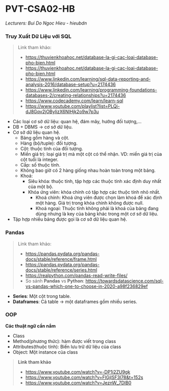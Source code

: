 ﻿# PVT-CSA02-HB
 *Lecturers: Bui Do Ngoc Hieu - hieubdn*
### Truy Xuất Dữ Liệu với SQL
> Link tham khảo:
>- https://thuvienkhoahoc.net/database-la-gi-cac-loai-database-pho-bien.html
>- https://thuvienkhoahoc.net/database-la-gi-cac-loai-database-pho-bien.html
>- https://www.linkedin.com/learning/sql-data-reporting-and-analysis-2016/database-setup?u=2174436
>- https://www.linkedin.com/learning/programming-foundations-databases-2/creating-relationships?u=2174436
>- https://www.codecademy.com/learn/learn-sql
>- https://www.youtube.com/playlist?list=PLQi-dJ8Gqv2jOBylizX6NlHjk2o9w7p3u

- Các loại cơ sở dữ liệu: quan hệ, đám mây, hướng đối tượng,...
- DB + DBMS -> cơ sở dữ liệu.
- Cơ sở dữ liệu quan hệ.
  + Bảng gồm hàng và cột.
  + Hàng (bộ/tuple): đối tượng.
  + Cột: thuộc tính của đối tượng.
  + Miền giá trị: loại giá trị mà một cột có thể nhận. VD: miền giá trị của cột tuổi là integer.
  + Cấp: số thuộc tính.
  + Không bao giờ có 2 hàng giống nhau hoàn toàn trong một bảng.
  + Khoá:
    * Siêu khóa: thuộc tính, tập hợp các thuộc tính xác định duy nhất của một bộ.
    * Khóa ứng viên: khóa chính có tập hợp các thuộc tính nhỏ nhất.
      * Khoá chính: Khoá ứng viên được chọn làm khoá để xác định một hàng. Giá trị trong khóa chính không được null.
      * Khoá ngoại: Thuộc tính không phải là khoá của bảng đang dùng nhưng là key của bảng khác trong một cơ sở dữ liệu.
- Tập hợp nhiều bảng được gọi là cơ sở dữ liệu quan hệ.
  
### Pandas
> Link tham khảo:
> - https://pandas.pydata.org/pandas-docs/stable/reference/frame.html
> - https://pandas.pydata.org/pandas-docs/stable/reference/series.html
> - https://realpython.com/pandas-read-write-files/
> - So sánh **Pandas** vs **Python**:
> https://towardsdatascience.com/sql-vs-pandas-which-one-to-choose-in-2020-a98f236829ef

- **Series**: Một cột trong table.
- **Dataframes**: Cả table -> một dataframes gồm nhiều series.

### OOP
**Các thuật ngữ cần nắm**
- Class
- Method(phương thức): hàm được viết trong class
- Attributes(thuộc tính): Biến lưu trữ dữ liệu của class
- Object: Một instance của class

>**Link tham khảo**
>- https://www.youtube.com/watch?v=-DP1i2ZU9gk
>- https://www.youtube.com/watch?v=FlGjISF3l78&t=152s
>- https://www.youtube.com/watch?v=JeznW_7DlB0
